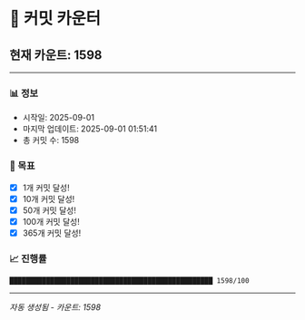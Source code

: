 # 🔢 커밋 카운터

## 현재 카운트: 1598

---

### 📊 정보
- 시작일: 2025-09-01
- 마지막 업데이트: 2025-09-01 01:51:41
- 총 커밋 수: 1598

### 🎯 목표
- [x] 1개 커밋 달성!
- [x] 10개 커밋 달성!
- [x] 50개 커밋 달성!
- [x] 100개 커밋 달성!
- [x] 365개 커밋 달성!

### 📈 진행률
```
██████████████████████████████████████████████████ 1598/100
```

---
*자동 생성됨 - 카운트: 1598*
